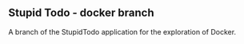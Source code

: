 ## Stupid Todo - docker branch
A branch of the StupidTodo application for the exploration of Docker.
